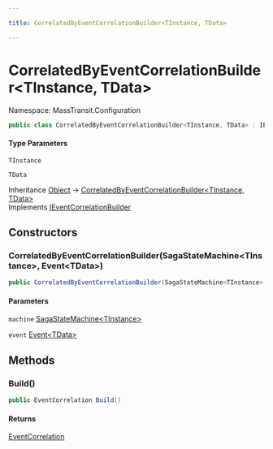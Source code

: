 ```yaml
---

title: CorrelatedByEventCorrelationBuilder<TInstance, TData>

---
```


# CorrelatedByEventCorrelationBuilder\<TInstance, TData\>

Namespace: MassTransit.Configuration

```csharp
public class CorrelatedByEventCorrelationBuilder<TInstance, TData> : IEventCorrelationBuilder
```

#### Type Parameters

`TInstance`<br/>

`TData`<br/>

Inheritance [Object](https://learn.microsoft.com/en-us/dotnet/api/system.object) → [CorrelatedByEventCorrelationBuilder\<TInstance, TData\>](../masstransit-configuration/correlatedbyeventcorrelationbuilder-2)<br/>
Implements [IEventCorrelationBuilder](../masstransit-configuration/ieventcorrelationbuilder)

## Constructors

### **CorrelatedByEventCorrelationBuilder(SagaStateMachine\<TInstance\>, Event\<TData\>)**

```csharp
public CorrelatedByEventCorrelationBuilder(SagaStateMachine<TInstance> machine, Event<TData> event)
```

#### Parameters

`machine` [SagaStateMachine\<TInstance\>](../../masstransit-abstractions/masstransit/sagastatemachine-1)<br/>

`event` [Event\<TData\>](../../masstransit-abstractions/masstransit/event-1)<br/>

## Methods

### **Build()**

```csharp
public EventCorrelation Build()
```

#### Returns

[EventCorrelation](../../masstransit-abstractions/masstransit/eventcorrelation)<br/>
